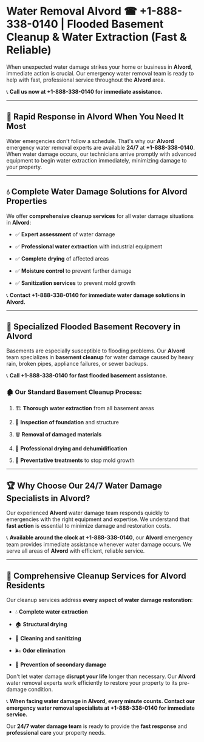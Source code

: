 # Water Removal Alvord ☎ +1-888-338-0140 | Flooded Basement Cleanup & Water Extraction (Fast & Reliable)

When unexpected water damage strikes your home or business in **Alvord**, immediate action is crucial. Our emergency water removal team is ready to help with fast, professional service throughout the **Alvord** area. 

📞 **Call us now at +1-888-338-0140 for immediate assistance.**
---
## 🚀 Rapid Response in Alvord When You Need It Most
Water emergencies don't follow a schedule. That's why our **Alvord** emergency water removal experts are available **24/7** at **+1-888-338-0140**. When water damage occurs, our technicians arrive promptly with advanced equipment to begin water extraction immediately, minimizing damage to your property.
---
## 💧 Complete Water Damage Solutions for Alvord Properties
We offer **comprehensive cleanup services** for all water damage situations in **Alvord**:
- ✅ **Expert assessment** of water damage  
- ✅ **Professional water extraction** with industrial equipment  
- ✅ **Complete drying** of affected areas  
- ✅ **Moisture control** to prevent further damage  
- ✅ **Sanitization services** to prevent mold growth  
📞 **Contact +1-888-338-0140 for immediate water damage solutions in Alvord.**
---
## 🌊 Specialized Flooded Basement Recovery in Alvord
Basements are especially susceptible to flooding problems. Our **Alvord** team specializes in **basement cleanup** for water damage caused by heavy rain, broken pipes, appliance failures, or sewer backups. 
📞 **Call +1-888-338-0140 for fast flooded basement assistance.**
### 🏚️ Our Standard Basement Cleanup Process:
1. 🏗️ **Thorough water extraction** from all basement areas  
2. 🔎 **Inspection of foundation** and structure  
3. 🗑️ **Removal of damaged materials**  
4. 💨 **Professional drying and dehumidification**  
5. 🚫 **Preventative treatments** to stop mold growth  
---
## 🏆 Why Choose Our 24/7 Water Damage Specialists in Alvord?
Our experienced **Alvord** water damage team responds quickly to emergencies with the right equipment and expertise. We understand that **fast action** is essential to minimize damage and restoration costs.
📞 **Available around the clock at +1-888-338-0140**, our **Alvord** emergency team provides immediate assistance whenever water damage occurs. We serve all areas of **Alvord** with efficient, reliable service.
---
## 🧹 Comprehensive Cleanup Services for Alvord Residents
Our cleanup services address **every aspect of water damage restoration**:
- 💧 **Complete water extraction**  
- 🏠 **Structural drying**  
- 🧼 **Cleaning and sanitizing**  
- 🌬️ **Odor elimination**  
- 🚫 **Prevention of secondary damage**  
Don't let water damage **disrupt your life** longer than necessary. Our **Alvord** water removal experts work efficiently to restore your property to its pre-damage condition.
📞 **When facing water damage in Alvord, every minute counts. Contact our emergency water removal specialists at +1-888-338-0140 for immediate service.**
Our **24/7 water damage team** is ready to provide the **fast response** and **professional care** your property needs.
